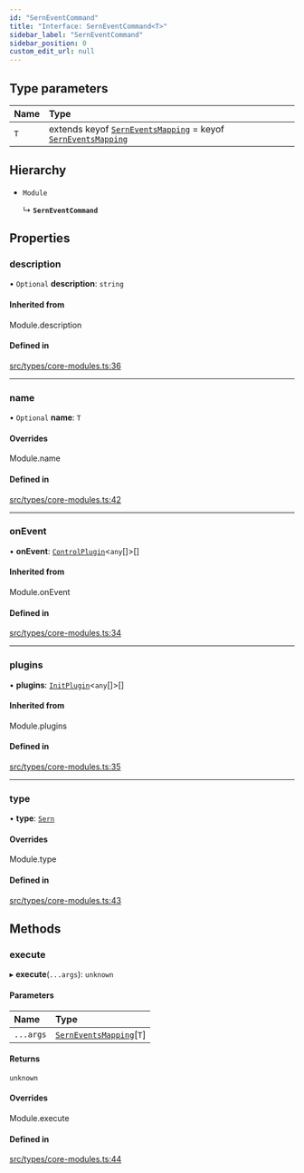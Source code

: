 ```yaml
---
id: "SernEventCommand"
title: "Interface: SernEventCommand<T>"
sidebar_label: "SernEventCommand"
sidebar_position: 0
custom_edit_url: null
---
```


## Type parameters

| Name | Type |
| :------ | :------ |
| `T` | extends keyof [`SernEventsMapping`](SernEventsMapping.md) = keyof [`SernEventsMapping`](SernEventsMapping.md) |

## Hierarchy

- `Module`

  ↳ **`SernEventCommand`**

## Properties

### description

• `Optional` **description**: `string`

#### Inherited from

Module.description

#### Defined in

[src/types/core-modules.ts:36](https://github.com/sern-handler/handler/blob/2106522/src/types/core-modules.ts#L36)

___

### name

• `Optional` **name**: `T`

#### Overrides

Module.name

#### Defined in

[src/types/core-modules.ts:42](https://github.com/sern-handler/handler/blob/2106522/src/types/core-modules.ts#L42)

___

### onEvent

• **onEvent**: [`ControlPlugin`](ControlPlugin.md)<`any`[]\>[]

#### Inherited from

Module.onEvent

#### Defined in

[src/types/core-modules.ts:34](https://github.com/sern-handler/handler/blob/2106522/src/types/core-modules.ts#L34)

___

### plugins

• **plugins**: [`InitPlugin`](InitPlugin.md)<`any`[]\>[]

#### Inherited from

Module.plugins

#### Defined in

[src/types/core-modules.ts:35](https://github.com/sern-handler/handler/blob/2106522/src/types/core-modules.ts#L35)

___

### type

• **type**: [`Sern`](../enums/EventType.md#sern)

#### Overrides

Module.type

#### Defined in

[src/types/core-modules.ts:43](https://github.com/sern-handler/handler/blob/2106522/src/types/core-modules.ts#L43)

## Methods

### execute

▸ **execute**(`...args`): `unknown`

#### Parameters

| Name | Type |
| :------ | :------ |
| `...args` | [`SernEventsMapping`](SernEventsMapping.md)[`T`] |

#### Returns

`unknown`

#### Overrides

Module.execute

#### Defined in

[src/types/core-modules.ts:44](https://github.com/sern-handler/handler/blob/2106522/src/types/core-modules.ts#L44)
